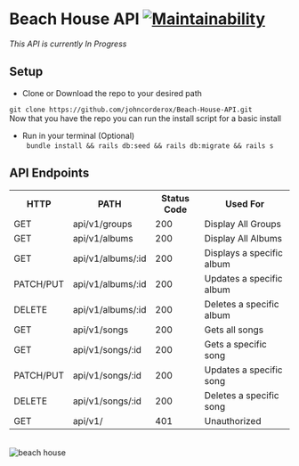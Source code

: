 # Beach House API [![Maintainability](https://api.codeclimate.com/v1/badges/8e5af2ce755671735ef5/maintainability)](https://codeclimate.com/github/johncorderox/Beach-House-API/maintainability)
<i>This API is currently In Progress</i>

## Setup 
+ Clone or Download the repo to your desired path <br>

` git clone https://github.com/johncorderox/Beach-House-API.git `<br>
Now that you have the repo you can run the install script for a basic install<br> 
+ Run in your terminal (Optional) <br>
` bundle install && rails db:seed && rails db:migrate && rails s`
## API Endpoints 
<table>
  <tr>
    <th>HTTP</th>
    <th>PATH</th>
    <th>Status Code</th>
    <th>Used For</th>
  </tr>
  <tr>
    <td>GET</td>
    <td>api/v1/groups</td> 
    <td>200</td>
    <td>Display All Groups</td>
  </tr>
    <tr>
    <td>GET</td>
    <td>api/v1/albums</td> 
     <td>200</td> 
    <td>Display All Albums</td>
  </tr>
   <tr>
    <td>GET</td>
    <td>api/v1/albums/:id</td> 
     <td>200</td>
    <td>Displays a specific album</td>
  </tr>
   <tr>
    <td>PATCH/PUT</td>
    <td>api/v1/albums/:id</td> 
     <td>200</td>
    <td>Updates a specific album</td>
  </tr>
    <tr>
    <td>DELETE</td>
    <td>api/v1/albums/:id</td>
      <td>200</td>
    <td>Deletes a specific album</td>
  </tr>
     <tr>
    <td>GET</td>
    <td>api/v1/songs</td>
      <td>200</td>
    <td>Gets all songs</td>
  </tr>
   <tr>
    <td>GET</td>
    <td>api/v1/songs/:id</td>
      <td>200</td>
    <td>Gets a specific song</td>
  </tr>
    <td>PATCH/PUT</td>
    <td>api/v1/songs/:id</td>
      <td>200</td>
    <td>Updates a specific song</td>
  </tr>
   </tr>
    <td>DELETE</td>
    <td>api/v1/songs/:id</td>
      <td>200</td>
    <td>Deletes a specific song</td>
  </tr>
 </tr>
  <td>GET</td>
    <td>api/v1/</td>
      <td>401</td>
    <td>Unauthorized </td>
  </tr>
</table>


<br>
<img src="https://preview.ibb.co/gjubi0/P1010437.jpg" alt="beach house"/>
